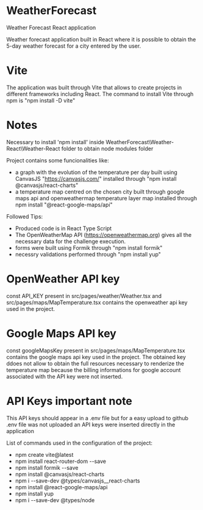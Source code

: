 # WeatherForecast
Weather Forecast React application

Weather forecast application built in React where it is possible to obtain the 5-day weather forecast for a city entered by the user.

# Vite
The application was built through Vite that allows to create projects in different frameworks including React. The command to install Vite through npm is "npm install -D vite"

# Notes
Necessary to install 'npm install' inside WeatherForecast\Weather-React\Weather-React folder to obtain node modules folder

Project contains some funcionalities like:
- a graph with the evolution of the temperature per day built using CanvasJS "https://canvasjs.com/" installed through "npm install @canvasjs/react-charts"
- a temperature map centred on the chosen city built through google maps api and openweathermap temperature layer map installed through npm install "@react-google-maps/api"

Followed Tips:
- Produced code is in React Type Script
- The OpenWeatherMap API (https://openweathermap.org) gives all the necessary data for the challenge execution. 
- forms were built using Formik through "npm install formik"
- necessry validations performed through "npm install yup"

# OpenWeather API key
const API_KEY present in src/pages/weather/Weather.tsx and src/pages/maps/MapTemperature.tsx contains the openweather api key used in the project. 

# Google Maps API key
const googleMapsKey present in src/pages/maps/MapTemperature.tsx contains the google maps api key used in the project. The obtained key ddoes not allow to obtain the full resources necessary to renderize the temperature map because the billing informations for google account associated with the API key were not inserted.

# API Keys important note
This API keys should appear in a .env file but for a easy upload to github .env file was not uploaded an API keys were inserted directly in the application

List of commands used in the configuration of the project:
- npm create vite@latest
- npm install react-router-dom --save
- npm install formik --save
- npm install @canvasjs/react-charts
- npm i --save-dev @types/canvasjs__react-charts
- npm install @react-google-maps/api
- npm install yup
- npm i --save-dev @types/node
